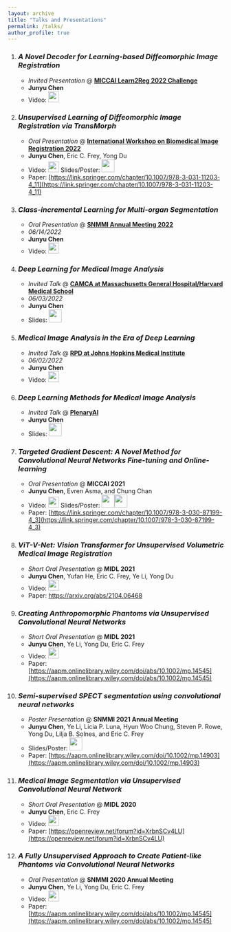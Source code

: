 ```yaml
---
layout: archive
title: "Talks and Presentations"
permalink: /talks/
author_profile: true
---
```

1. ### *A Novel Decoder for Learning-based Diffeomorphic Image Registration*
    * *Invited Presentation* @ **[MICCAI Learn2Reg 2022 Challenge](https://learn2reg.grand-challenge.org/)**
    * **Junyu Chen**
    *  Video: [<img src="/images/youtube-logo-png.png" width="25"/>](https://youtu.be/lH-esWNVTHQ)

3. ### *Unsupervised Learning of Diffeomorphic Image Registration via TransMorph*
    * *Oral Presentation* @ **[International Workshop on Biomedical Image Registration 2022](https://link.springer.com/book/10.1007/978-3-031-11203-4)**
    *  **Junyu Chen**, Eric C. Frey, Yong Du
    *  Video: [<img src="/images/youtube-logo-png.png" width="25"/>](https://youtu.be/iUO5gN_CTX8) Slides/Poster: [<img src="/images/pdf_icon.png" width="30"/>](https://drive.google.com/file/d/1QYlpzc-zxx8w3V_TLj_9NImqMJAYZNjq/view?usp=sharing)
    *  Paper: [https://link.springer.com/chapter/10.1007/978-3-031-11203-4_11](https://link.springer.com/chapter/10.1007/978-3-031-11203-4_11)

1. ### *Class-incremental Learning for Multi-organ Segmentation*
    * *Oral Presentation* @ **[SNMMI Annual Meeting 2022](https://www.snmmi.org/MeetingsEvents/index.aspx?ItemNumber=798)**
    * *06/14/2022*
    *  **Junyu Chen**
    *  Video: [<img src="/images/youtube-logo-png.png" width="25"/>](https://youtu.be/Mnzz0ZVDwIw)

1. ### *Deep Learning for Medical Image Analysis*
    * *Invited Talk* @ **[CAMCA at Massachusetts General Hospital/Harvard Medical School](https://projects.iq.harvard.edu/camca/)**
    * *06/03/2022*
    *  **Junyu Chen**
    *  Slides: [<img src="/images/pdf_icon.png" width="30"/>](https://drive.google.com/file/d/103_BiDqfX5Gosw3D9H_R-lYnOKfzDVsm/view?usp=sharing)

2. ### *Medical Image Analysis in the Era of Deep Learning*
    * *Invited Talk* @ **[RPD at Johns Hopkins Medical Institute](https://www.hopkinsmedicine.org/radiology/research/divisions/radiological-physics/)**
    * *06/02/2022*
    *  **Junyu Chen**
    *  Video: [<img src="/images/youtube-logo-png.png" width="25"/>](https://youtu.be/hLvNNDwltdE)

3. ### *Deep Learning Methods for Medical Image Analysis*
    * *Invited Talk* @ **[PlenaryAI](https://www.plenaryai.com/)**
    *  **Junyu Chen**
    *  Slides: [<img src="/images/pdf_icon.png" width="30"/>](https://drive.google.com/file/d/1XDm1S2Z5uAf3mDuachF4ceaaxjh6axf1/view?usp=sharing)

4. ### *Targeted Gradient Descent: A Novel Method for Convolutional Neural Networks Fine-tuning and Online-learning*
    * *Oral Presentation* @ **MICCAI 2021**
    *  **Junyu Chen**, Evren Asma, and Chung Chan
    *  Video: [<img src="/images/youtube-logo-png.png" width="25"/>](https://youtu.be/yEZHsPo2mJY)    Slides/Poster: [<img src="/images/pdf_icon.png" width="30"/>](http://junyuchen245.github.io/files/MICCAI_2021_Junyu_slides.pdf)[<img src="/images/pdf_icon.png" width="30"/>](http://junyuchen245.github.io/files/MICCAI_21_poster_Junyu.pdf)
    *  Paper: [https://link.springer.com/chapter/10.1007/978-3-030-87199-4_3](https://link.springer.com/chapter/10.1007/978-3-030-87199-4_3)

5. ### *ViT-V-Net: Vision Transformer for Unsupervised Volumetric Medical Image Registration*
    * *Short Oral Presentation* @ **MIDL 2021**
    * **Junyu Chen**, Yufan He, Eric C. Frey, Ye Li, Yong Du
    * Video: [<img src="/images/youtube-logo-png.png" width="25"/>](https://2021.midl.io/papers/e6)
    * Paper: https://arxiv.org/abs/2104.06468

6. ### *Creating Anthropomorphic Phantoms via Unsupervised Convolutional Neural Networks* 
    * *Short Oral Presentation* @ **MIDL 2021**
    * **Junyu Chen**, Ye Li, Yong Du, Eric C. Frey
    * Video: [<img src="/images/youtube-logo-png.png" width="25"/>](https://2021.midl.io/papers/h5)
    * Paper: [https://aapm.onlinelibrary.wiley.com/doi/abs/10.1002/mp.14545](https://aapm.onlinelibrary.wiley.com/doi/abs/10.1002/mp.14545)

7. ### *Semi-supervised SPECT segmentation using convolutional neural networks*
    * *Poster Presentation* @ **SNMMI 2021 Annual Meeting**
    * **Junyu Chen**, Ye Li, Licia P. Luna, Hyun Woo Chung, Steven P. Rowe, Yong Du, Lilja B. Solnes, and Eric C. Frey
    * Slides/Poster: [<img src="/images/pdf_icon.png" width="30"/>](http://junyuchen245.github.io/files/SNMMI2021.pdf)
    * Paper: [https://aapm.onlinelibrary.wiley.com/doi/10.1002/mp.14903](https://aapm.onlinelibrary.wiley.com/doi/10.1002/mp.14903)

8. ### *Medical Image Segmentation via Unsupervised Convolutional Neural Network*
    * *Short Oral Presentation* @ **MIDL 2020**
    * **Junyu Chen**, Eric C. Frey
    * Video: [<img src="/images/youtube-logo-png.png" width="25"/>](https://2020.midl.io/papers/chen20.html)
    * Paper: [https://openreview.net/forum?id=XrbnSCv4LU](https://openreview.net/forum?id=XrbnSCv4LU)

9. ### *A Fully Unsupervised Approach to Create Patient-like Phantoms via Convolutional Neural Networks*
    * *Oral Presentation* @ **SNMMI 2020 Annual Meeting** 
    * **Junyu Chen**, Ye Li, Yong Du, Eric C. Frey
    * Video: [<img src="/images/youtube-logo-png.png" width="25"/>](https://youtu.be/KUbIXUBA7bk)
    * Paper: [https://aapm.onlinelibrary.wiley.com/doi/abs/10.1002/mp.14545](https://aapm.onlinelibrary.wiley.com/doi/abs/10.1002/mp.14545)


<br/><br/><br/><br/><br/><br/><br/><br/><br/>

